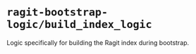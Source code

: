 # `ragit-bootstrap-logic/build_index_logic`

Logic specifically for building the Ragit index during bootstrap.